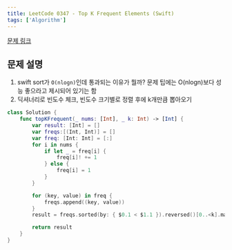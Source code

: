 ```yaml
---
title: LeetCode 0347 - Top K Frequent Elements (Swift)
tags: ['Algorithm']
---
```


[문제 링크](https://leetcode.com/problems/top-k-frequent-elements/)

## 문제 설명

1. swift sort가 `O(nlogn)`인데 통과되는 이유가 뭘까? 문제 팁에는 O(nlogn)보다 성능 좋으라고 제시되어 있기는 함
2. 딕셔너리로 빈도수 체크, 빈도수 크기별로 정렬 후에 k개만큼 뽑아오기

```swift
class Solution {
    func topKFrequent(_ nums: [Int], _ k: Int) -> [Int] {
        var result: [Int] = []
        var freqs:[(Int, Int)] = []
        var freq: [Int: Int] = [:]
        for i in nums {
            if let _ = freq[i] {
                freq[i]! += 1
            } else {
                freq[i] = 1
            }
        }

        for (key, value) in freq {
            freqs.append((key, value))
        }
        result = freqs.sorted(by: { $0.1 < $1.1 }).reversed()[0..<k].map { $0.0 }

        return result
    }
}
```
